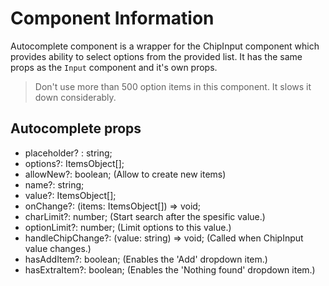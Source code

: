 # Component Information

Autocomplete component is a wrapper for the ChipInput component which provides
ability to select options from the provided list. It has the same props as the
`Input` component and it's own props.

> Don't use more than 500 option items in this component. It slows it down
> considerably.

## Autocomplete props

- placeholder? : string;
- options?: ItemsObject[];
- allowNew?: boolean; (Allow to create new items)
- name?: string;
- value?: ItemsObject[];
- onChange?: (items: ItemsObject[]) => void;
- charLimit?: number; (Start search after the spesific value.)
- optionLimit?: number; (Limit options to this value.)
- handleChipChange?: (value: string) => void; (Called when ChipInput value
  changes.)
- hasAddItem?: boolean; (Enables the 'Add' dropdown item.)
- hasExtraItem?: boolean; (Enables the 'Nothing found' dropdown item.)
